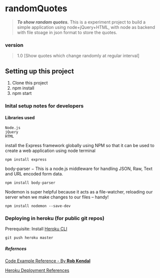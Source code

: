 # randomQuotes

> **_To show randam quotes._**
> This is a experiment project to build a simple application using node+jQuery+HTML, with node as backend with file stoage in json format to store the quotes.

### version

> 1.0 [Show quotes which change randomly at regular interval]

## Setting up this project

1. Clone this project
2. npm install
3. npm start

### Inital setup notes for developers

#### Libraries used

```
Node.js
jQuery
HTML
```

install the Express framework globally using NPM so that it can be used to create a web application using node terminal

`npm install express`

body-parser − This is a node.js middleware for handling JSON, Raw, Text and URL encoded form data.

`npm install body-parser`

Nodemon is super helpful because it acts as a file-watcher, reloading our server when we make changes to our files – handy!

`npm install nodemon --save-dev`

### Deploying in heroku (for public git repos)

Prerequisite: Install [Heroku CLI](https://devcenter.heroku.com/articles/heroku-cli)

`git push heroku master`

##### Refernces

[Code Example Reference - By **Rob Kendal**](https://robkendal.co.uk/blog/how-to-build-a-restful-node-js-api-server-using-json-files/)

[Heroku Deployment References](https://devcenter.heroku.com/articles/deploying-nodejs#:~:text=Run%20the%20npm%20install%20command,json%20file.&text=Start%20your%20app%20locally%20using,part%20of%20the%20Heroku%20CLI.&text=Your%20app%20should%20now%20be,http%3A%2F%2Flocalhost%3A5000%2F)
